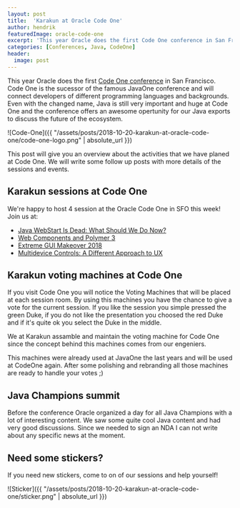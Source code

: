 ```yaml
---
layout: post
title:  'Karakun at Oracle Code One'
author: hendrik
featuredImage: oracle-code-one
excerpt: 'This year Oracle does the first Code One conference in San Francisco. Code One is the sucessor of the famous JavaOne conference and will connect developers of different programming languages and backgrounds. Karakun will have several sessions and activities at Code One.'
categories: [Conferences, Java, CodeOne]
header:
  image: post
---
```


This year Oracle does the first [Code One conference](https://www.oracle.com/code-one/index.html) in San Francisco. Code One is the sucessor of the famous JavaOne conference and will connect developers of different programming languages and backgrounds. Even with the changed name, Java is still very important and huge at Code One and the conference offers an awesome opertunity for our Java exports to discuss the future of the ecosystem.

![Code-One]({{ "/assets/posts/2018-10-20-karakun-at-oracle-code-one/code-one-logo.png" | absolute_url }})

This post will give you an overview about the activities that we have planed at Code One. We will write some follow up posts with more details of the sessions and events.

## Karakun sessions at Code One
We're happy to host 4 session at the Oracle Code One in SFO this week! 
Join us at:
* [Java WebStart Is Dead: What Should We Do Now?](https://oracle.rainfocus.com/widget/oracle/oow18/catalogcodeone18?search=DEV5418)
* [Web Components and Polymer 3](https://oracle.rainfocus.com/widget/oracle/oow18/catalogcodeone18?search=DEV5421)
* [Extreme GUI Makeover 2018](https://oracle.rainfocus.com/widget/oracle/oow18/catalogcodeone18?search=DEV5416)
* [Multidevice Controls: A Different Approach to UX](https://oracle.rainfocus.com/widget/oracle/oow18/catalogcodeone18?search=DEV4399)

## Karakun voting machines at Code One

If you visit Code One you will notice the Voting Machines that will be placed at each session room.
By using this machines you have the chance to give a vote for the current session. If you like the session you simple pressed the green Duke, if you do not like the presentation you choosed the red Duke and if it's quite ok you select the Duke in the middle.

We at Karakun assamble and maintain the voting machine for Code One since the concept behind this machines comes from our
engeniers.

This machines were already used at JavaOne the last years and will be used at CodeOne again. After some polishing and rebranding all those machines are ready to handle your votes ;)

## Java Champions summit
Before the conference Oracle organized a day for all Java Champions with a lot of interesting content. We saw some quite cool Java content and had very good discussions. Since we needed to sign an NDA I can not write about any specific news at the moment.

## Need some stickers?
If you need new stickers, come to on of our sessions and help yourself!

![Sticker]({{ "/assets/posts/2018-10-20-karakun-at-oracle-code-one/sticker.png" | absolute_url }})
